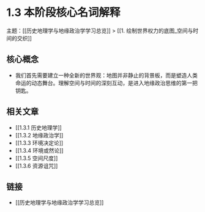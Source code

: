 # 1.3 本阶段核心名词解释

主题：[[历史地理学与地缘政治学学习总览]] > [[1. 绘制世界权力的底图_空间与时间的交织]]

## 核心概念

- 我们首先需要建立一种全新的世界观：地图并非静止的背景板，而是塑造人类命运的动态舞台。理解空间与时间的深刻互动，是进入地缘政治思维的第一把钥匙。

## 相关文章

- [[1.3.1 历史地理学]]
- [[1.3.2 地缘政治学]]
- [[1.3.3 环境决定论]]
- [[1.3.4 环境或然论]]
- [[1.3.5 空间尺度]]
- [[1.3.6 资源诅咒]]

## 链接

- [[历史地理学与地缘政治学学习总览]]
